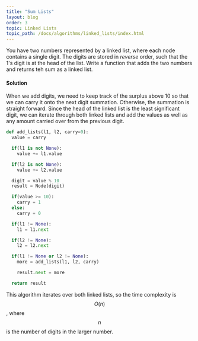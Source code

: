 ```yaml
---
title: "Sum Lists"
layout: blog
order: 3
topic: Linked Lists
topic_path: /docs/algorithms/linked_lists/index.html
---
```

You have two numbers represented by a linked list, where each node contains a single digit. The digits are stored in *reverse* order, such that the 1's digit is at the head of the list. Write a function that adds the two numbers and returns teh sum as a linked list.

#### Solution
When we add digits, we need to keep track of the surplus above 10 so that we can carry it onto the next digit summation. Otherwise, the summation is straight forward. Since the head of the linked list is the least significant digit, we can iterate through both linked lists and add the values as well as any amount carried over from the previous digit.

```python
def add_lists(l1, l2, carry=0):
  value = carry

  if(l1 is not None):
    value += l1.value

  if(l2 is not None):
    value += l2.value

  digit = value % 10
  result = Node(digit)

  if(value >= 10):
    carry = 1
  else:
    carry = 0

  if(l1 != None):
    l1 = l1.next

  if(l2 != None):
    l2 = l2.next

  if(l1 != None or l2 != None):
    more = add_lists(l1, l2, carry)

    result.next = more

  return result
```

This algorithm iterates over both linked lists, so the time complexity is $$ O(n) $$, where $$ n $$ is the number of digits in the larger number.